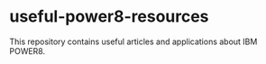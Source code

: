 useful-power8-resources
=======================

This repository contains useful articles and applications about IBM POWER8.
